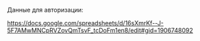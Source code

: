Данные для авторизации:

https://docs.google.com/spreadsheets/d/16sXmrKf--J-5F7AMwMNCpRVZovQmTsvF_tcDoFm1en8/edit#gid=1906748092
